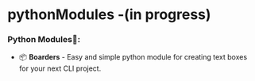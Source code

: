 # pythonModules -(in progress)
### Python Modules:snake::
- :package:  __Boarders__ - Easy and simple python module for creating text boxes for your next CLI project.
